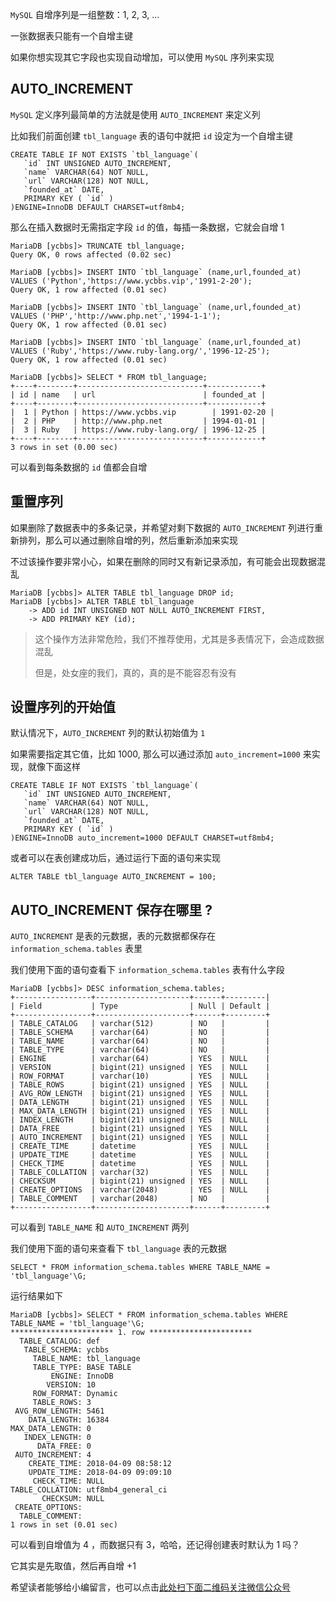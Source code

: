 `MySQL` 自增序列是一组整数：1, 2, 3, ...

一张数据表只能有一个自增主键

如果你想实现其它字段也实现自动增加，可以使用 `MySQL` 序列来实现

## AUTO\_INCREMENT ##

`MySQL` 定义序列最简单的方法就是使用 `AUTO_INCREMENT` 来定义列

比如我们前面创建 `tbl_language` 表的语句中就把 `id` 设定为一个自增主键

```
CREATE TABLE IF NOT EXISTS `tbl_language`(
   `id` INT UNSIGNED AUTO_INCREMENT,
   `name` VARCHAR(64) NOT NULL,
   `url` VARCHAR(128) NOT NULL,
   `founded_at` DATE,
   PRIMARY KEY ( `id` )
)ENGINE=InnoDB DEFAULT CHARSET=utf8mb4;
```

那么在插入数据时无需指定字段 `id` 的值，每插一条数据，它就会自增 1

```
MariaDB [ycbbs]> TRUNCATE tbl_language;
Query OK, 0 rows affected (0.02 sec)

MariaDB [ycbbs]> INSERT INTO `tbl_language` (name,url,founded_at) VALUES ('Python','https://www.ycbbs.vip','1991-2-20');
Query OK, 1 row affected (0.01 sec)

MariaDB [ycbbs]> INSERT INTO `tbl_language` (name,url,founded_at) VALUES ('PHP','http://www.php.net','1994-1-1');
Query OK, 1 row affected (0.01 sec)

MariaDB [ycbbs]> INSERT INTO `tbl_language` (name,url,founded_at) VALUES ('Ruby','https://www.ruby-lang.org/','1996-12-25');
Query OK, 1 row affected (0.01 sec)

MariaDB [ycbbs]> SELECT * FROM tbl_language;
+----+--------+----------------------------+------------+
| id | name   | url                        | founded_at |
+----+--------+----------------------------+------------+
|  1 | Python | https://www.ycbbs.vip        | 1991-02-20 |
|  2 | PHP    | http://www.php.net         | 1994-01-01 |
|  3 | Ruby   | https://www.ruby-lang.org/ | 1996-12-25 |
+----+--------+----------------------------+------------+
3 rows in set (0.00 sec)
```

可以看到每条数据的 `id` 值都会自增

## 重置序列 ##

如果删除了数据表中的多条记录，并希望对剩下数据的 `AUTO_INCREMENT` 列进行重新排列，那么可以通过删除自增的列，然后重新添加来实现

不过该操作要非常小心，如果在删除的同时又有新记录添加，有可能会出现数据混乱

```
MariaDB [ycbbs]> ALTER TABLE tbl_language DROP id;
MariaDB [ycbbs]> ALTER TABLE tbl_language
    -> ADD id INT UNSIGNED NOT NULL AUTO_INCREMENT FIRST,
    -> ADD PRIMARY KEY (id);
```

> 这个操作方法非常危险，我们不推荐使用，尤其是多表情况下，会造成数据混乱
> 
> 但是，处女座的我们，真的，真的是不能容忍有没有

## 设置序列的开始值 ##

默认情况下，`AUTO_INCREMENT` 列的默认初始值为 `1`

如果需要指定其它值，比如 1000, 那么可以通过添加 `auto_increment=1000` 来实现，就像下面这样

```
CREATE TABLE IF NOT EXISTS `tbl_language`(
   `id` INT UNSIGNED AUTO_INCREMENT,
   `name` VARCHAR(64) NOT NULL,
   `url` VARCHAR(128) NOT NULL,
   `founded_at` DATE,
   PRIMARY KEY ( `id` )
)ENGINE=InnoDB auto_increment=1000 DEFAULT CHARSET=utf8mb4;
```

或者可以在表创建成功后，通过运行下面的语句来实现

```
ALTER TABLE tbl_language AUTO_INCREMENT = 100;
```

## AUTO\_INCREMENT 保存在哪里 ? ##

`AUTO_INCREMENT` 是表的元数据，表的元数据都保存在 `information_schema.tables` 表里

我们使用下面的语句查看下 `information_schema.tables` 表有什么字段

```
MariaDB [ycbbs]> DESC information_schema.tables;
+-----------------+---------------------+------+---------|
| Field           | Type                | Null | Default |
+-----------------+---------------------+------+---------+
| TABLE_CATALOG   | varchar(512)        | NO   |         |
| TABLE_SCHEMA    | varchar(64)         | NO   |         |
| TABLE_NAME      | varchar(64)         | NO   |         |
| TABLE_TYPE      | varchar(64)         | NO   |         |
| ENGINE          | varchar(64)         | YES  | NULL    |
| VERSION         | bigint(21) unsigned | YES  | NULL    |
| ROW_FORMAT      | varchar(10)         | YES  | NULL    |
| TABLE_ROWS      | bigint(21) unsigned | YES  | NULL    |
| AVG_ROW_LENGTH  | bigint(21) unsigned | YES  | NULL    |
| DATA_LENGTH     | bigint(21) unsigned | YES  | NULL    |
| MAX_DATA_LENGTH | bigint(21) unsigned | YES  | NULL    |
| INDEX_LENGTH    | bigint(21) unsigned | YES  | NULL    |
| DATA_FREE       | bigint(21) unsigned | YES  | NULL    |
| AUTO_INCREMENT  | bigint(21) unsigned | YES  | NULL    |
| CREATE_TIME     | datetime            | YES  | NULL    |
| UPDATE_TIME     | datetime            | YES  | NULL    |
| CHECK_TIME      | datetime            | YES  | NULL    |
| TABLE_COLLATION | varchar(32)         | YES  | NULL    |
| CHECKSUM        | bigint(21) unsigned | YES  | NULL    |
| CREATE_OPTIONS  | varchar(2048)       | YES  | NULL    |
| TABLE_COMMENT   | varchar(2048)       | NO   |         |
+-----------------+---------------------+------+---------+
```

可以看到 `TABLE_NAME` 和 `AUTO_INCREMENT` 两列

我们使用下面的语句来查看下 `tbl_language` 表的元数据

```
SELECT * FROM information_schema.tables WHERE TABLE_NAME = 'tbl_language'\G;
```

运行结果如下

```
MariaDB [ycbbs]> SELECT * FROM information_schema.tables WHERE TABLE_NAME = 'tbl_language'\G;
*********************** 1. row ***********************
  TABLE_CATALOG: def
   TABLE_SCHEMA: ycbbs
     TABLE_NAME: tbl_language
     TABLE_TYPE: BASE TABLE
         ENGINE: InnoDB
        VERSION: 10
     ROW_FORMAT: Dynamic
     TABLE_ROWS: 3
 AVG_ROW_LENGTH: 5461
    DATA_LENGTH: 16384
MAX_DATA_LENGTH: 0
   INDEX_LENGTH: 0
      DATA_FREE: 0
 AUTO_INCREMENT: 4
    CREATE_TIME: 2018-04-09 08:58:12
    UPDATE_TIME: 2018-04-09 09:09:10
     CHECK_TIME: NULL
TABLE_COLLATION: utf8mb4_general_ci
       CHECKSUM: NULL
 CREATE_OPTIONS: 
  TABLE_COMMENT: 
1 rows in set (0.01 sec)
```

可以看到自增值为 4 ，而数据只有 3，哈哈，还记得创建表时默认为 1 吗？

它其实是先取值，然后再自增 +1


希望读者能够给小编留言，也可以点击[此处扫下面二维码关注微信公众号](https://www.ycbbs.vip/?p=28 "此处扫下面二维码关注微信公众号")